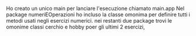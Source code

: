 Ho creato un unico main per lanciare l'esecuzione chiamato main.app
Nel package numeriEOperazioni ho incluso la classe omonima per definire tutti i metodi usati negli esercizi numerici.
nei restanti due package trovi le omonime classi cerchio e hobby poer gli ultimi 2 esercizi,